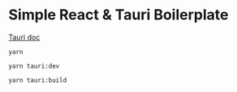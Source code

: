 # Simple React & Tauri Boilerplate

[Tauri doc](https://tauri.studio/en/docs/getting-started/intro)

``yarn``

``yarn tauri:dev``

``yarn tauri:build``
